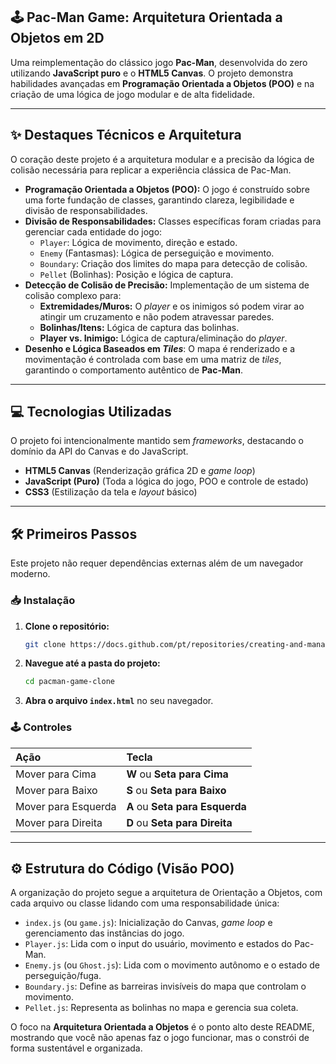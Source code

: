 ## 🕹️ Pac-Man Game: Arquitetura Orientada a Objetos em 2D

Uma reimplementação do clássico jogo **Pac-Man**, desenvolvida do zero utilizando **JavaScript puro** e o **HTML5 Canvas**. O projeto demonstra habilidades avançadas em **Programação Orientada a Objetos (POO)** e na criação de uma lógica de jogo modular e de alta fidelidade.

-----

## ✨ Destaques Técnicos e Arquitetura

O coração deste projeto é a arquitetura modular e a precisão da lógica de colisão necessária para replicar a experiência clássica de Pac-Man.

  * **Programação Orientada a Objetos (POO):** O jogo é construído sobre uma forte fundação de classes, garantindo clareza, legibilidade e divisão de responsabilidades.
  * **Divisão de Responsabilidades:** Classes específicas foram criadas para gerenciar cada entidade do jogo:
      * `Player`: Lógica de movimento, direção e estado.
      * `Enemy` (Fantasmas): Lógica de perseguição e movimento.
      * `Boundary`: Criação dos limites do mapa para detecção de colisão.
      * `Pellet` (Bolinhas): Posição e lógica de captura.
  * **Detecção de Colisão de Precisão:** Implementação de um sistema de colisão complexo para:
      * **Extremidades/Muros:** O *player* e os inimigos só podem virar ao atingir um cruzamento e não podem atravessar paredes.
      * **Bolinhas/Itens:** Lógica de captura das bolinhas.
      * **Player vs. Inimigo:** Lógica de captura/eliminação do *player*.
  * **Desenho e Lógica Baseados em *Tiles***: O mapa é renderizado e a movimentação é controlada com base em uma matriz de *tiles*, garantindo o comportamento autêntico de **Pac-Man**.

-----

## 💻 Tecnologias Utilizadas

O projeto foi intencionalmente mantido sem *frameworks*, destacando o domínio da API do Canvas e do JavaScript.

  * **HTML5 Canvas** (Renderização gráfica 2D e *game loop*)
  * **JavaScript (Puro)** (Toda a lógica do jogo, POO e controle de estado)
  * **CSS3** (Estilização da tela e *layout* básico)

-----

## 🛠️ Primeiros Passos

Este projeto não requer dependências externas além de um navegador moderno.

### 📥 Instalação

1.  **Clone o repositório:**
    ```bash
    git clone https://docs.github.com/pt/repositories/creating-and-managing-repositories/quickstart-for-repositories
    ```
2.  **Navegue até a pasta do projeto:**
    ```bash
    cd pacman-game-clone
    ```
3.  **Abra o arquivo `index.html`** no seu navegador.

### 🕹️ Controles

| Ação | Tecla |
| :--- | :--- |
| Mover para Cima | **W** ou **Seta para Cima** |
| Mover para Baixo | **S** ou **Seta para Baixo** |
| Mover para Esquerda | **A** ou **Seta para Esquerda** |
| Mover para Direita | **D** ou **Seta para Direita** |

-----

## ⚙️ Estrutura do Código (Visão POO)

A organização do projeto segue a arquitetura de Orientação a Objetos, com cada arquivo ou classe lidando com uma responsabilidade única:

  * `index.js` (ou `game.js`): Inicialização do Canvas, *game loop* e gerenciamento das instâncias do jogo.
  * `Player.js`: Lida com o input do usuário, movimento e estados do Pac-Man.
  * `Enemy.js` (ou `Ghost.js`): Lida com o movimento autônomo e o estado de perseguição/fuga.
  * `Boundary.js`: Define as barreiras invisíveis do mapa que controlam o movimento.
  * `Pellet.js`: Representa as bolinhas no mapa e gerencia sua coleta.


O foco na **Arquitetura Orientada a Objetos** é o ponto alto deste README, mostrando que você não apenas faz o jogo funcionar, mas o constrói de forma sustentável e organizada.
